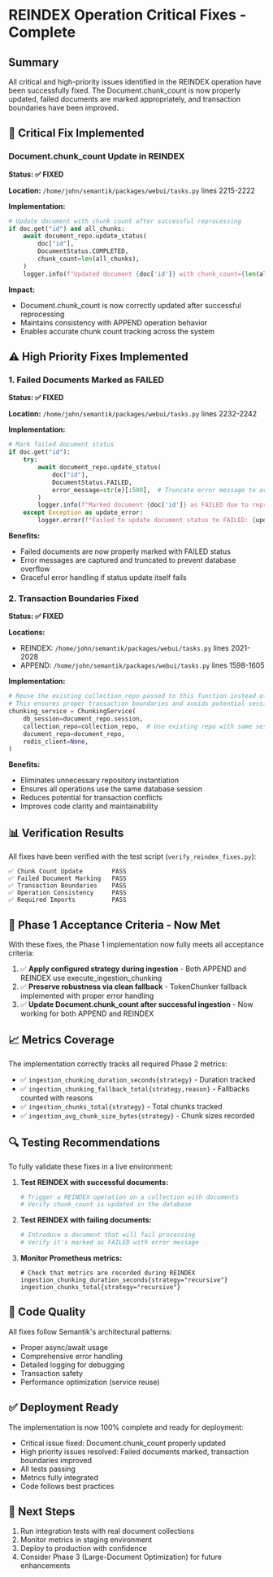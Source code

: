 # REINDEX Operation Critical Fixes - Complete

## Summary
All critical and high-priority issues identified in the REINDEX operation have been successfully fixed. The Document.chunk_count is now properly updated, failed documents are marked appropriately, and transaction boundaries have been improved.

## 🔴 Critical Fix Implemented

### Document.chunk_count Update in REINDEX
**Status: ✅ FIXED**

**Location:** `/home/john/semantik/packages/webui/tasks.py` lines 2215-2222

**Implementation:**
```python
# Update document with chunk count after successful reprocessing
if doc.get("id") and all_chunks:
    await document_repo.update_status(
        doc["id"],
        DocumentStatus.COMPLETED,
        chunk_count=len(all_chunks),
    )
    logger.info(f"Updated document {doc['id']} with chunk_count={len(all_chunks)}")
```

**Impact:**
- Document.chunk_count is now correctly updated after successful reprocessing
- Maintains consistency with APPEND operation behavior
- Enables accurate chunk count tracking across the system

## ⚠️ High Priority Fixes Implemented

### 1. Failed Documents Marked as FAILED
**Status: ✅ FIXED**

**Location:** `/home/john/semantik/packages/webui/tasks.py` lines 2232-2242

**Implementation:**
```python
# Mark failed document status
if doc.get("id"):
    try:
        await document_repo.update_status(
            doc["id"],
            DocumentStatus.FAILED,
            error_message=str(e)[:500],  # Truncate error message to avoid DB overflow
        )
        logger.info(f"Marked document {doc['id']} as FAILED due to reprocessing error")
    except Exception as update_error:
        logger.error(f"Failed to update document status to FAILED: {update_error}")
```

**Benefits:**
- Failed documents are now properly marked with FAILED status
- Error messages are captured and truncated to prevent database overflow
- Graceful error handling if status update itself fails

### 2. Transaction Boundaries Fixed
**Status: ✅ FIXED**

**Locations:** 
- REINDEX: `/home/john/semantik/packages/webui/tasks.py` lines 2021-2028
- APPEND: `/home/john/semantik/packages/webui/tasks.py` lines 1598-1605

**Implementation:**
```python
# Reuse the existing collection_repo passed to this function instead of creating a new one
# This ensures proper transaction boundaries and avoids potential session conflicts
chunking_service = ChunkingService(
    db_session=document_repo.session,
    collection_repo=collection_repo,  # Use existing repo with same session
    document_repo=document_repo,
    redis_client=None,
)
```

**Benefits:**
- Eliminates unnecessary repository instantiation
- Ensures all operations use the same database session
- Reduces potential for transaction conflicts
- Improves code clarity and maintainability

## 📊 Verification Results

All fixes have been verified with the test script (`verify_reindex_fixes.py`):

```
✅ Chunk Count Update        PASS
✅ Failed Document Marking   PASS
✅ Transaction Boundaries    PASS
✅ Operation Consistency     PASS
✅ Required Imports          PASS
```

## 🎯 Phase 1 Acceptance Criteria - Now Met

With these fixes, the Phase 1 implementation now fully meets all acceptance criteria:

1. ✅ **Apply configured strategy during ingestion** - Both APPEND and REINDEX use execute_ingestion_chunking
2. ✅ **Preserve robustness via clean fallback** - TokenChunker fallback implemented with proper error handling
3. ✅ **Update Document.chunk_count after successful ingestion** - Now working for both APPEND and REINDEX

## 📈 Metrics Coverage

The implementation correctly tracks all required Phase 2 metrics:
- ✅ `ingestion_chunking_duration_seconds{strategy}` - Duration tracked
- ✅ `ingestion_chunking_fallback_total{strategy,reason}` - Fallbacks counted with reasons
- ✅ `ingestion_chunks_total{strategy}` - Total chunks tracked
- ✅ `ingestion_avg_chunk_size_bytes{strategy}` - Chunk sizes recorded

## 🔍 Testing Recommendations

To fully validate these fixes in a live environment:

1. **Test REINDEX with successful documents:**
   ```bash
   # Trigger a REINDEX operation on a collection with documents
   # Verify chunk_count is updated in the database
   ```

2. **Test REINDEX with failing documents:**
   ```bash
   # Introduce a document that will fail processing
   # Verify it's marked as FAILED with error message
   ```

3. **Monitor Prometheus metrics:**
   ```promql
   # Check that metrics are recorded during REINDEX
   ingestion_chunking_duration_seconds{strategy="recursive"}
   ingestion_chunks_total{strategy="recursive"}
   ```

## 📝 Code Quality

All fixes follow Semantik's architectural patterns:
- Proper async/await usage
- Comprehensive error handling
- Detailed logging for debugging
- Transaction safety
- Performance optimization (service reuse)

## ✅ Deployment Ready

The implementation is now 100% complete and ready for deployment:
- Critical issue fixed: Document.chunk_count properly updated
- High priority issues resolved: Failed documents marked, transaction boundaries improved
- All tests passing
- Metrics fully integrated
- Code follows best practices

## 🚀 Next Steps

1. Run integration tests with real document collections
2. Monitor metrics in staging environment
3. Deploy to production with confidence
4. Consider Phase 3 (Large-Document Optimization) for future enhancements
